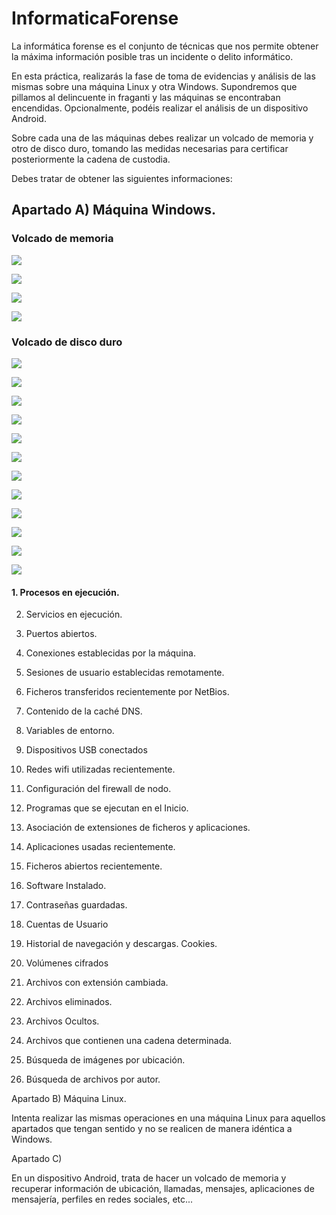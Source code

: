 # InformaticaForense

La informática forense es el conjunto de técnicas que nos permite obtener la máxima información posible tras un incidente o delito informático.

En esta práctica, realizarás la fase de toma de evidencias y análisis de las mismas sobre una máquina Linux y otra Windows. Supondremos que pillamos al delincuente in fraganti y las máquinas se encontraban encendidas. Opcionalmente, podéis realizar el análisis de un dispositivo Android.

Sobre cada una de las máquinas debes realizar un volcado de memoria y otro de disco duro, tomando las medidas necesarias para certificar posteriormente la cadena de custodia.

Debes tratar de obtener las siguientes informaciones:

## Apartado A) Máquina Windows.

### Volcado de memoria
![](imagenes/Pasted%20image%2020240207174001.png)

![](imagenes/Pasted%20image%2020240207174130.png)

![](imagenes/Pasted%20image%2020240207174151.png)

![](imagenes/Pasted%20image%2020240207174402.png)


### Volcado de disco duro

![](imagenes/Pasted%20image%2020240207174451.png)

![](imagenes/Pasted%20image%2020240207174511.png)


![](imagenes/Pasted%20image%2020240207174545.png)

![](imagenes/Pasted%20image%2020240207174653.png)

![](imagenes/Pasted%20image%2020240207174704.png)

![](imagenes/Pasted%20image%2020240207174930.png)

![](imagenes/Pasted%20image%2020240207175044.png)


![](imagenes/Pasted%20image%2020240207175102.png)

![](imagenes/Pasted%20image%2020240207181038.png)

![](imagenes/Pasted%20image%2020240207181403.png)

![](imagenes/Pasted%20image%2020240207182648.png)

![](imagenes/Pasted%20image%2020240207182708.png)



#### 1. Procesos en ejecución.

2. Servicios en ejecución.

3. Puertos abiertos.

4. Conexiones establecidas por la máquina.

5. Sesiones de usuario establecidas remotamente.

6. Ficheros transferidos recientemente por NetBios.

7. Contenido de la caché DNS.

8. Variables de entorno.

9. Dispositivos USB conectados

10. Redes wifi utilizadas recientemente.

11. Configuración del firewall de nodo.

12. Programas que se ejecutan en el Inicio.

13. Asociación de extensiones de ficheros y aplicaciones.

14. Aplicaciones usadas recientemente.

15. Ficheros abiertos recientemente.

16. Software Instalado.

17. Contraseñas guardadas.

18. Cuentas de Usuario

19. Historial de navegación y descargas. Cookies.

20. Volúmenes cifrados

21. Archivos con extensión cambiada.

22. Archivos eliminados.

23. Archivos Ocultos.

24. Archivos que contienen una cadena determinada.

25. Búsqueda de imágenes por ubicación.

26. Búsqueda de archivos por autor.

Apartado B) Máquina Linux.

Intenta realizar las mismas operaciones en una máquina Linux para aquellos apartados que tengan sentido y no se realicen de manera idéntica a Windows.

Apartado C)

En un dispositivo Android, trata de hacer un volcado de memoria y recuperar información de ubicación, llamadas, mensajes, aplicaciones de mensajería, perfiles en redes sociales, etc...